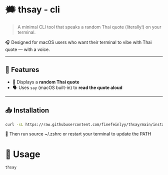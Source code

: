 # 🗯️ thsay - cli

> A minimal CLI tool that speaks a random Thai quote (literally!) on your terminal.

🎧 Designed for macOS users who want their terminal to vibe with Thai quote — with a voice.

---

## 🐘 Features

- 🔁 Displays a **random Thai quote**
- 🗣️ Uses `say` (macOS built-in) to **read the quote aloud**

---

## 📥 Installation

```bash
curl -sL https://raw.githubusercontent.com/finefeinlyy/thsay/main/install.sh | bash
```


🔄 Then run source ~/.zshrc or restart your terminal to update the PATH

# 🧠 Usage
```bash
thsay
```